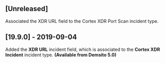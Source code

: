 ## [Unreleased]
Associated the XDR URL field to the Cortex XDR Port Scan incident type.

## [19.9.0] - 2019-09-04
Added the **XDR URL** incident field, which is associated to the **Cortex XDR Incident** incident type. **(Available from Demsito 5.0)**
